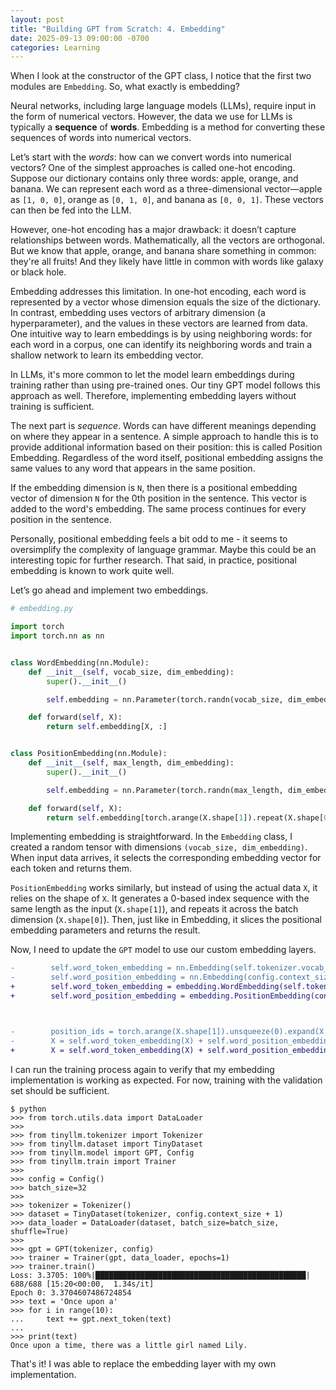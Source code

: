 ```yaml
---
layout: post
title: "Building GPT from Scratch: 4. Embedding"
date: 2025-09-13 09:00:00 -0700
categories: Learning
---
```


When I look at the constructor of the GPT class, I notice that the first two modules are `Embedding`. So, what exactly is embedding?

Neural networks, including large language models (LLMs), require input in the form of numerical vectors. However, the data we use for LLMs is typically a **sequence** of **words**. Embedding is a method for converting these sequences of words into numerical vectors.

Let’s start with the *words*: how can we convert words into numerical vectors? One of the simplest approaches is called one-hot encoding. Suppose our dictionary contains only three words: apple, orange, and banana. We can represent each word as a three-dimensional vector—apple as `[1, 0, 0]`, orange as `[0, 1, 0]`, and banana as `[0, 0, 1]`. These vectors can then be fed into the LLM.

However, one-hot encoding has a major drawback: it doesn’t capture relationships between words. Mathematically, all the vectors are orthogonal. But we know that apple, orange, and banana share something in common: they're all fruits! And they likely have little in common with words like galaxy or black hole.

Embedding addresses this limitation. In one-hot encoding, each word is represented by a vector whose dimension equals the size of the dictionary. In contrast, embedding uses vectors of arbitrary dimension (a hyperparameter), and the values in these vectors are learned from data. One intuitive way to learn embeddings is by using neighboring words: for each word in a corpus, one can identify its neighboring words and train a shallow network to learn its embedding vector.

In LLMs, it's more common to let the model learn embeddings during training rather than using pre-trained ones. Our tiny GPT model follows this approach as well. Therefore, implementing embedding layers without training is sufficient.

The next part is *sequence*. Words can have different meanings depending on where they appear in a sentence. A simple approach to handle this is to provide additional information based on their position: this is called Position Embedding. Regardless of the word itself, positional embedding assigns the same values to any word that appears in the same position.

If the embedding dimension is `N`, then there is a positional embedding vector of dimension `N` for the 0th position in the sentence. This vector is added to the word's embedding. The same process continues for every position in the sentence.

Personally, positional embedding feels a bit odd to me - it seems to oversimplify the complexity of language grammar. Maybe this could be an interesting topic for further research. That said, in practice, positional embedding is known to work quite well.

Let’s go ahead and implement two embeddings.

```python
# embedding.py

import torch
import torch.nn as nn


class WordEmbedding(nn.Module):
    def __init__(self, vocab_size, dim_embedding):
        super().__init__()

        self.embedding = nn.Parameter(torch.randn(vocab_size, dim_embedding))

    def forward(self, X):
        return self.embedding[X, :]


class PositionEmbedding(nn.Module):
    def __init__(self, max_length, dim_embedding):
        super().__init__()

        self.embedding = nn.Parameter(torch.randn(max_length, dim_embedding))

    def forward(self, X):
        return self.embedding[torch.arange(X.shape[1]).repeat(X.shape[0], 1), :]
```

Implementing embedding is straightforward. In the `Embedding` class, I created a random tensor with dimensions `(vocab_size, dim_embedding)`. When input data arrives, it selects the corresponding embedding vector for each token and returns them.

`PositionEmbedding` works similarly, but instead of using the actual data `X`, it relies on the shape of `X`. It generates a 0-based index sequence with the same length as the input (`X.shape[1]`), and repeats it across the batch dimension (`X.shape[0]`). Then, just like in Embedding, it slices the positional embedding parameters and returns the result.

Now, I need to update the `GPT` model to use our custom embedding layers.


```diff
-        self.word_token_embedding = nn.Embedding(self.tokenizer.vocab_size, config.embedding_size)
-        self.word_position_embedding = nn.Embedding(config.context_size, config.embedding_size)
+        self.word_token_embedding = embedding.WordEmbedding(self.tokenizer.vocab_size, config.embedding_size)
+        self.word_position_embedding = embedding.PositionEmbedding(config.context_size, config.embedding_size)



-        position_ids = torch.arange(X.shape[1]).unsqueeze(0).expand(X.shape[0], -1).to(X.device)
-        X = self.word_token_embedding(X) + self.word_position_embedding(position_ids)
+        X = self.word_token_embedding(X) + self.word_position_embedding(X)
```

I can run the training process again to verify that my embedding implementation is working as expected. For now, training with the validation set should be sufficient.


```shell
$ python 
>>> from torch.utils.data import DataLoader 
>>> 
>>> from tinyllm.tokenizer import Tokenizer
>>> from tinyllm.dataset import TinyDataset 
>>> from tinyllm.model import GPT, Config  
>>> from tinyllm.train import Trainer
>>> 
>>> config = Config()  
>>> batch_size=32 
>>> 
>>> tokenizer = Tokenizer() 
>>> dataset = TinyDataset(tokenizer, config.context_size + 1)  
>>> data_loader = DataLoader(dataset, batch_size=batch_size, shuffle=True)    
>>> 
>>> gpt = GPT(tokenizer, config)     
>>> trainer = Trainer(gpt, data_loader, epochs=1)      
>>> trainer.train()    
Loss: 3.3705: 100%|███████████████████████████████████████████████| 688/688 [15:20<00:00,  1.34s/it]
Epoch 0: 3.3704607486724854
>>> text = 'Once upon a'
>>> for i in range(10):
...     text += gpt.next_token(text)
...
>>> print(text)
Once upon a time, there was a little girl named Lily.
```

That's it! I was able to replace the embedding layer with my own implementation.
